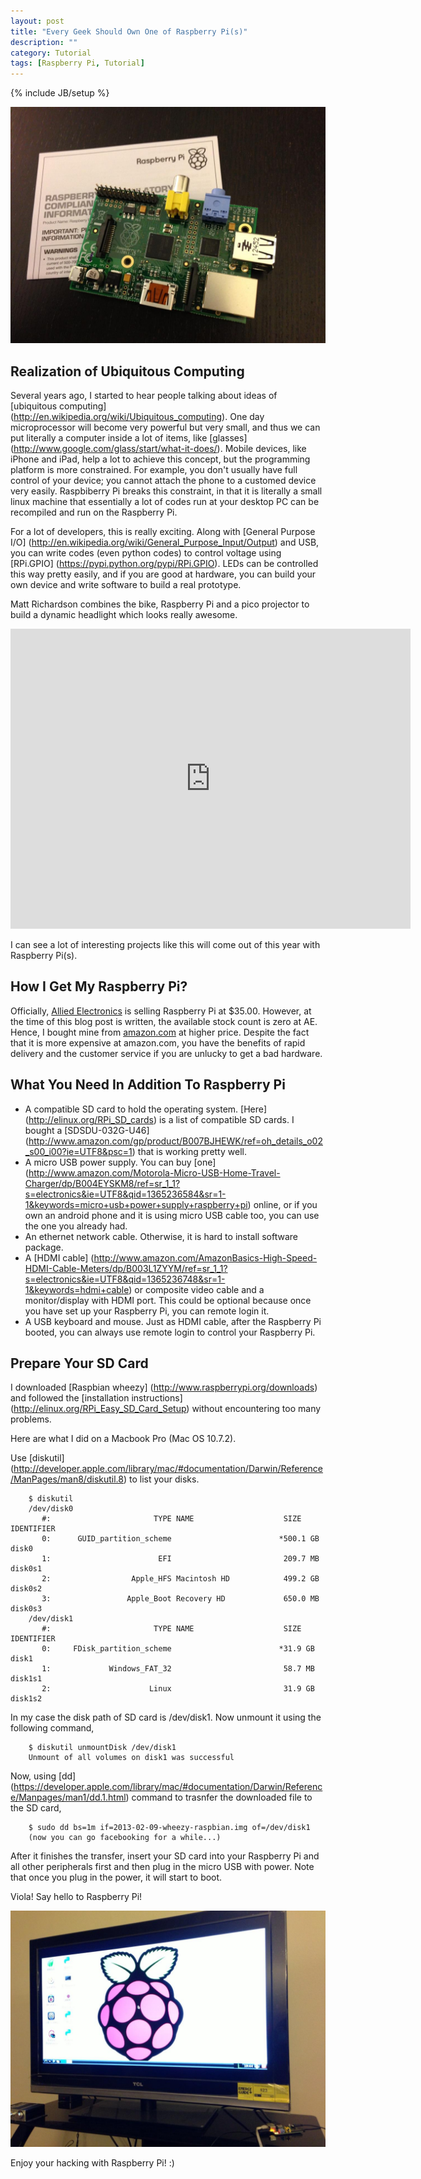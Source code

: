 ```yaml
---
layout: post
title: "Every Geek Should Own One of Raspberry Pi(s)"
description: ""
category: Tutorial
tags: [Raspberry Pi, Tutorial]
---
```

{% include JB/setup %}

![My Raspberry Pi](/assets/images/2013-04-06-raspberry_pi.jpg "Raspberry Pi")

## Realization of Ubiquitous Computing
Several years ago, I started to hear people talking about ideas of [ubiquitous computing] (http://en.wikipedia.org/wiki/Ubiquitous_computing). One day microprocessor will become very powerful but very small, and thus we can put literally a computer inside a lot of items, like [glasses] (http://www.google.com/glass/start/what-it-does/). Mobile devices, like iPhone and iPad, help a lot to achieve this concept, but the programming platform is more constrained. For example, you don't usually have full control of your device; you cannot attach the phone to a customed device very easily. Raspbiberry Pi breaks this constraint, in that it is literally a small linux machine that essentially a lot of codes run at your desktop PC can be recompiled and run on the Raspberry Pi.

For a lot of developers, this is really exciting. Along with [General Purpose I/O] (http://en.wikipedia.org/wiki/General_Purpose_Input/Output) and USB, you can write codes (even python codes) to control voltage using [RPi.GPIO] (https://pypi.python.org/pypi/RPi.GPIO). LEDs can be controlled this way pretty easily, and if you are good at hardware, you can build your own device and write software to build a real prototype.

Matt Richardson combines the bike, Raspberry Pi and a pico projector to build a dynamic headlight which looks really awesome.

<iframe width="640" height="480" src="http://www.youtube.com/embed/Nfk1-XMASrk"
        frameborder="0" allowfullscreen="allowfullscreen">  </iframe>

I can see a lot of interesting projects like this will come out of this year with Raspberry Pi(s).

## How I Get My Raspberry Pi?
Officially, [Allied Electronics](http://www.alliedelec.com/lp/120626raso/) is selling Raspberry Pi at $35.00. However, at the time of this blog post is written, the available stock count is zero at AE. Hence, I bought mine from [amazon.com](http://www.amazon.com/Raspberry-Pi-Model-Revision-512MB/dp/B009SQQF9C/ref=sr_1_1?ie=UTF8&qid=1365235257&sr=8-1&keywords=raspberry+pi) at higher price. Despite the fact that it is more expensive at amazon.com, you have the benefits of rapid delivery and the customer service if you are unlucky to get a bad hardware.

## What You Need In Addition To Raspberry Pi

 - A compatible SD card to hold the operating system. [Here] (http://elinux.org/RPi_SD_cards) is a list of compatible SD cards. I bought a [SDSDU-032G-U46] (http://www.amazon.com/gp/product/B007BJHEWK/ref=oh_details_o02_s00_i00?ie=UTF8&psc=1) that is working pretty well.
 - A micro USB power supply. You can buy [one] (http://www.amazon.com/Motorola-Micro-USB-Home-Travel-Charger/dp/B004EYSKM8/ref=sr_1_1?s=electronics&ie=UTF8&qid=1365236584&sr=1-1&keywords=micro+usb+power+supply+raspberry+pi) online, or if you own an android phone and it is using micro USB cable too, you can use the one you already had.
 - An ethernet network cable. Otherwise, it is hard to install software package.
 - A [HDMI cable] (http://www.amazon.com/AmazonBasics-High-Speed-HDMI-Cable-Meters/dp/B003L1ZYYM/ref=sr_1_1?s=electronics&ie=UTF8&qid=1365236748&sr=1-1&keywords=hdmi+cable) or composite video cable and a monitor/display with HDMI port. This could be optional because once you have set up your Raspberry Pi, you can remote login it.
 - A USB keyboard and mouse. Just as HDMI cable, after the Raspberry Pi booted, you can always use remote login to control your Raspberry Pi.

## Prepare Your SD Card

I downloaded [Raspbian wheezy] (http://www.raspberrypi.org/downloads) and followed the [installation instructions] (http://elinux.org/RPi_Easy_SD_Card_Setup) without encountering too many problems.

Here are what I did on a Macbook Pro (Mac OS 10.7.2).

Use [diskutil] (http://developer.apple.com/library/mac/#documentation/Darwin/Reference/ManPages/man8/diskutil.8) to list your disks.

		$ diskutil
		/dev/disk0
		   #:                       TYPE NAME                    SIZE       IDENTIFIER
		   0:      GUID_partition_scheme                        *500.1 GB   disk0
		   1:                        EFI                         209.7 MB   disk0s1
		   2:                  Apple_HFS Macintosh HD            499.2 GB   disk0s2
		   3:                 Apple_Boot Recovery HD             650.0 MB   disk0s3
		/dev/disk1
		   #:                       TYPE NAME                    SIZE       IDENTIFIER
		   0:     FDisk_partition_scheme                        *31.9 GB    disk1
		   1:             Windows_FAT_32                         58.7 MB    disk1s1
		   2:                      Linux                         31.9 GB    disk1s2

In my case the disk path of SD card is /dev/disk1. Now unmount it using the following command,

		$ diskutil unmountDisk /dev/disk1
		Unmount of all volumes on disk1 was successful

Now, using [dd] (https://developer.apple.com/library/mac/#documentation/Darwin/Reference/Manpages/man1/dd.1.html) command to trasnfer the downloaded file to the SD card,

		$ sudo dd bs=1m if=2013-02-09-wheezy-raspbian.img of=/dev/disk1
		(now you can go facebooking for a while...)

After it finishes the transfer, insert your SD card into your Raspberry Pi and all other peripherals first and then plug in the micro USB with power. Note that once you plug in the power, it will start to boot.

Viola! Say hello to Raspberry Pi!

![Raspberry Pi Desktop](/assets/images/2013-04-06-raspberry_desktop.jpg "Raspberry Pi Desktop")

Enjoy your hacking with Raspberry Pi! :)
